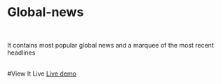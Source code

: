 # Global-news
<br>
<p>It contains most popular global news and a marquee of the most recent headlines</p>
<br>
#View It Live
<a href="github.com/Peculiar-codes/Global-news">Live demo</a>
